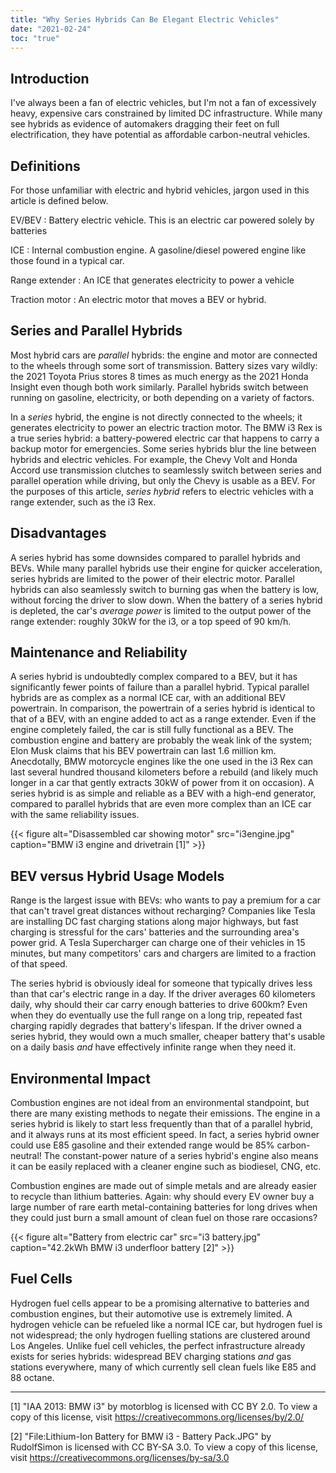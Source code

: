 ```yaml
---
title: "Why Series Hybrids Can Be Elegant Electric Vehicles"
date: "2021-02-24"
toc: "true"
---
```


## Introduction

I've always been a fan of electric vehicles, but I'm not a fan of excessively heavy, expensive cars constrained by limited DC infrastructure. While many see hybrids as evidence of automakers dragging their feet on full electrification, they have potential as affordable carbon-neutral vehicles. 

## Definitions

For those unfamiliar with electric and hybrid vehicles, jargon used in this article is defined below. 

EV/BEV
: Battery electric vehicle. This is an electric car powered solely by batteries

ICE
: Internal combustion engine. A gasoline/diesel powered engine like those found in a typical car. 

Range extender
: An ICE that generates electricity to power a vehicle

Traction motor
: An electric motor that moves a BEV or hybrid. 

## Series and Parallel Hybrids

Most hybrid cars are *parallel* hybrids: the engine and motor are connected to the wheels through some sort of transmission. Battery sizes vary wildly: the 2021 Toyota Prius stores 8 times as much energy as the 2021 Honda Insight even though both work similarly. Parallel hybrids switch between running on gasoline, electricity, or both depending on a variety of factors. 

In a *series* hybrid, the engine is not directly connected to the wheels; it generates electricity to power an electric traction motor. The BMW i3 Rex is a true series hybrid: a battery-powered electric car that happens to carry a backup motor for emergencies. Some series hybrids blur the line between hybrids and electric vehicles. For example, the Chevy     Volt and Honda Accord use transmission clutches to seamlessly switch between series and parallel operation while driving, but only the Chevy is usable as a BEV. For the purposes of this article, *series hybrid* refers to electric vehicles with a range extender, such as the i3 Rex. 

## Disadvantages

A series hybrid has some downsides compared to parallel hybrids and BEVs. While many parallel hybrids use their engine for quicker acceleration, series hybrids are limited to the power of their electric motor. Parallel hybrids can also seamlessly switch to burning gas when the battery is low, without forcing the driver to slow down. When the battery of a series hybrid is depleted, the car's *average power* is limited to the output power of the range extender: roughly 30kW for the i3, or a top speed of 90 km/h. 

## Maintenance and Reliability

A series hybrid is undoubtedly complex compared to a BEV, but it has significantly fewer points of failure than a parallel hybrid. Typical parallel hybrids are as complex as a normal ICE car, with an additional BEV powertrain. In comparison, the powertrain of a series hybrid is identical to that of a BEV, with an engine added to act as a range extender. Even if the engine completely failed, the car is still fully functional as a BEV. The combustion engine and battery are probably the weak link of the system; Elon Musk claims that his BEV powertrain can last 1.6 million km. Anecdotally, BMW motorcycle engines like the one used in the i3 Rex can last several hundred thousand kilometers before a rebuild (and likely much longer in a car that gently extracts 30kW of power from it on occasion). A series hybrid is as simple and reliable as a BEV with a high-end generator, compared to parallel hybrids that are even more complex than an ICE car with the same reliability issues. 

{{< figure alt="Disassembled car showing motor" src="i3engine.jpg" caption="BMW i3 engine and drivetrain [1]" >}}

## BEV versus Hybrid Usage Models

Range is the largest issue with BEVs: who wants to pay a premium for a car that can't travel great distances without recharging? Companies like Tesla are installing DC fast charging stations along major highways, but fast charging is stressful for the cars' batteries and the surrounding area's power grid. A Tesla Supercharger can charge one of their vehicles in 15 minutes, but many competitors' cars and chargers are limited to a fraction of that speed.

The series hybrid is obviously ideal for someone that typically drives less than that car's electric range in a day. If the driver averages 60 kilometers daily, why should their car carry enough batteries to drive 600km? Even when they do eventually use the full range on a long trip, repeated fast charging rapidly degrades that battery's lifespan. If the driver owned a series hybrid, they would own a much smaller, cheaper battery that's usable on a daily basis *and* have effectively infinite range when they need it. 

## Environmental Impact

Combustion engines are not ideal from an environmental standpoint, but there are many existing methods to negate their emissions. The engine in a series hybrid is likely to start less frequently than that of a parallel hybrid, and it always runs at its most efficient speed. In fact, a series hybrid owner could use E85 gasoline and their extended range would be 85% carbon-neutral! The constant-power nature of a series hybrid's engine also means it can be easily replaced with a cleaner engine such as biodiesel, CNG, etc.

Combustion engines are made out of simple metals and are already easier to recycle than lithium batteries. Again: why should every EV owner buy a large number of rare earth metal-containing batteries for long drives when they could just burn a small amount of clean fuel on those rare occasions?

{{< figure alt="Battery from electric car" src="i3 battery.jpg" caption="42.2kWh BMW i3 underfloor battery [2]" >}}

## Fuel Cells

Hydrogen fuel cells appear to be a promising alternative to batteries and combustion engines, but their automotive use is extremely limited. A hydrogen vehicle can be refueled like a normal ICE car, but hydrogen fuel is not widespread; the only hydrogen fuelling stations are clustered around Los Angeles. Unlike fuel cell vehicles, the perfect infrastructure already exists for series hybrids: widespread BEV charging stations *and* gas stations everywhere, many of which currently sell clean fuels like E85 and 88 octane. 

---

[1] "IAA 2013: BMW i3" by motorblog is licensed with CC BY 2.0. To view a copy of this license, visit https://creativecommons.org/licenses/by/2.0/

[2] "File:Lithium-Ion Battery for BMW i3 - Battery Pack.JPG" by RudolfSimon is licensed with CC BY-SA 3.0. To view a copy of this license, visit https://creativecommons.org/licenses/by-sa/3.0
